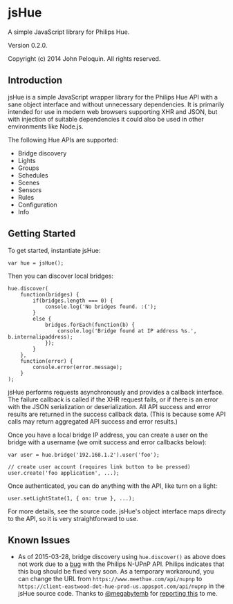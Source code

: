 # jsHue

A simple JavaScript library for Philips Hue.

Version 0.2.0.

Copyright (c) 2014 John Peloquin. All rights reserved.

## Introduction

jsHue is a simple JavaScript wrapper library for the Philips Hue API with a sane
object interface and without unnecessary dependencies. It is primarily intended
for use in modern web browsers supporting XHR and JSON, but with injection of
suitable dependencies it could also be used in other environments like Node.js.

The following Hue APIs are supported:
- Bridge discovery
- Lights
- Groups
- Schedules
- Scenes
- Sensors
- Rules
- Configuration
- Info

## Getting Started

To get started, instantiate jsHue:

```
var hue = jsHue();
```

Then you can discover local bridges:

```
hue.discover(
    function(bridges) {
        if(bridges.length === 0) {
            console.log('No bridges found. :(');
        }
        else {
            bridges.forEach(function(b) {
                console.log('Bridge found at IP address %s.', b.internalipaddress);
            });
        }
    },
    function(error) {
        console.error(error.message);
    }
);
```

jsHue performs requests asynchronously and provides a callback interface. The
failure callback is called if the XHR request fails, or if there is an error with
the JSON serialization or deserialization. All API success and error results are
returned in the success callback data. (This is because some API calls may return
aggregated API success and error results.)

Once you have a local bridge IP address, you can create a user on the bridge with
a username (we omit success and error callbacks below):

```
var user = hue.bridge('192.168.1.2').user('foo');

// create user account (requires link button to be pressed)
user.create('foo application', ...);
```

Once authenticated, you can do anything with the API, like turn on a light:

```
user.setLightState(1, { on: true }, ...);
```

For more details, see the source code. jsHue's object interface maps directy to
the API, so it is very straightforward to use.

## Known Issues

- As of 2015-03-28, bridge discovery using ```hue.discover()``` as above does not work due to a [bug](http://www.developers.meethue.com/content/n-upnp-url-redirect-breaks-bridge-discovery-existing-applications) with the Philips N-UPnP API. Philips indicates that this bug should be fixed very soon. As a temporary workaround, you can change the URL from `https://www.meethue.com/api/nupnp` to `https://client-eastwood-dot-hue-prod-us.appspot.com/api/nupnp` in the jsHue source code. Thanks to [@megabytemb](https://github.com/megabytemb) for [reporting this](https://github.com/blargoner/jshue/pull/10) to me.
